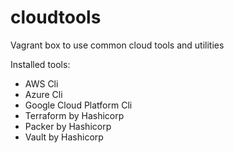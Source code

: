 # cloudtools
Vagrant box to use common cloud tools and utilities

Installed tools:

- AWS Cli
- Azure Cli
- Google Cloud Platform Cli
- Terraform by Hashicorp
- Packer by Hashicorp
- Vault by Hashicorp
